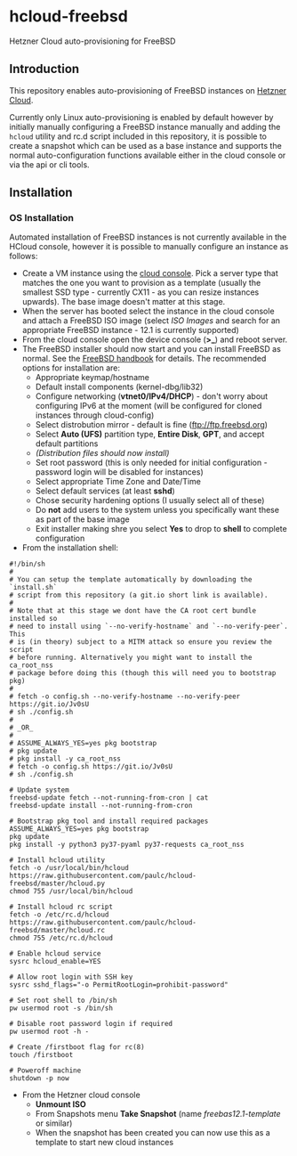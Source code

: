 # hcloud-freebsd

Hetzner Cloud auto-provisioning for FreeBSD

## Introduction

This repository enables auto-provisioning of FreeBSD instances on [Hetzner Cloud](https://www.hetzner.com/cloud).

Currently only Linux auto-provisioning is enabled by default however by initially manually configuring a FreeBSD instance manually and adding the `hcloud` utility and rc.d script included in this repository, it is possible to create a snapshot which can be used as a base instance and supports the normal auto-configuration functions available either in the cloud console or via the api or cli tools. 

## Installation

### OS Installation

Automated installation of FreeBSD instances is not currently available in the HCloud console, however it is possible to manually configure an instance as follows:

* Create a VM instance using the [cloud console](https://console.hetzner.cloud/projects). Pick a server type that matches the one you want to provision as a template (usually the smallest SSD type - currently CX11 - as you can resize instances upwards). The base image doesn't matter at this stage. 
* When the server has booted select the instance in the cloud console and attach a FreeBSD ISO image (select _ISO Images_ and search for an appropriate FreeBSD instance - 12.1 is currently supported)
* From the cloud console open the device console (**>_**) and reboot server.
* The FreeBSD installer should now start and you can install FreeBSD as normal. See the [FreeBSD handbook](https://www.freebsd.org/doc/handbook/bsdinstall.html) for details. The recommended options for installation are:
  - Appropriate keymap/hostname
  - Default install components (kernel-dbg/lib32)
  - Configure networking (**vtnet0/IPv4/DHCP**) - don't worry about configuring IPv6 at the moment (will be configured for cloned instances through cloud-config)
  - Select distrobution mirror - default is fine (ftp://ftp.freebsd.org) 
  - Select  **Auto (UFS)** partition type, **Entire Disk**, **GPT**, and accept default partitions
  - _(Distribution files should now install)_
  - Set root password (this is only needed for initial configuration - password login will be disabled for instances)
  - Select appropriate Time Zone and Date/Time
  - Select default services (at least **sshd**)
  - Chose security hardening options (I usually select all of these)
  - Do **not** add users to the system unless you specifically want these as part of the base image
  - Exit installer making shre you select **Yes** to drop to **shell** to complete configuration
* From the installation shell:

```shell
#!/bin/sh
# 
# You can setup the template automatically by downloading the `install.sh`
# script from this repository (a git.io short link is available).
#
# Note that at this stage we dont have the CA root cert bundle installed so 
# need to install using `--no-verify-hostname` and `--no-verify-peer`. This
# is (in theory) subject to a MITM attack so ensure you review the script 
# before running. Alternatively you might want to install the ca_root_nss
# package before doing this (though this will need you to bootstrap pkg)
#
# fetch -o config.sh --no-verify-hostname --no-verify-peer https://git.io/Jv0sU
# sh ./config.sh
#
# _OR_
#
# ASSUME_ALWAYS_YES=yes pkg bootstrap
# pkg update
# pkg install -y ca_root_nss
# fetch -o config.sh https://git.io/Jv0sU
# sh ./config.sh

# Update system
freebsd-update fetch --not-running-from-cron | cat
freebsd-update install --not-running-from-cron

# Bootstrap pkg tool and install required packages
ASSUME_ALWAYS_YES=yes pkg bootstrap
pkg update
pkg install -y python3 py37-pyaml py37-requests ca_root_nss

# Install hcloud utility
fetch -o /usr/local/bin/hcloud https://raw.githubusercontent.com/paulc/hcloud-freebsd/master/hcloud.py
chmod 755 /usr/local/bin/hcloud

# Install hcloud rc script
fetch -o /etc/rc.d/hcloud https://raw.githubusercontent.com/paulc/hcloud-freebsd/master/hcloud.rc
chmod 755 /etc/rc.d/hcloud

# Enable hcloud service
sysrc hcloud_enable=YES

# Allow root login with SSH key
sysrc sshd_flags="-o PermitRootLogin=prohibit-password"

# Set root shell to /bin/sh
pw usermod root -s /bin/sh

# Disable root password login if required
pw usermod root -h -

# Create /firstboot flag for rc(8)
touch /firstboot

# Poweroff machine
shutdown -p now
```

* From the Hetzner cloud console 
  - **Unmount ISO**
  - From Snapshots menu **Take Snapshot** (name _freebas12.1-template_ or similar)
  - When the snapshot has been created you can now use this as a template to start new cloud instances
  

